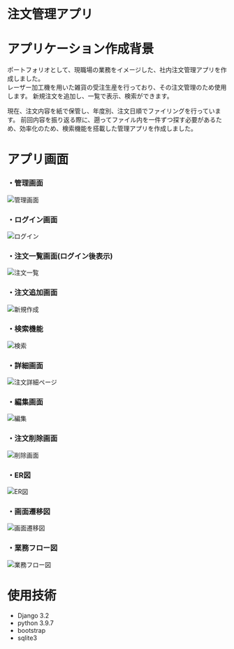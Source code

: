 # 注文管理アプリ

# アプリケーション作成背景

 ポートフォリオとして、現職場の業務をイメージした、社内注文管理アプリを作成しました。  
レーザー加工機を用いた雑貨の受注生産を行っており、その注文管理のため使用します。
新規注文を追加し、一覧で表示、検索ができます。

 現在、注文内容を紙で保管し、年度別、注文日順でファイリングを行っています。
前回内容を振り返る際に、遡ってファイル内を一件ずつ探す必要があるため、効率化のため、検索機能を搭載した管理アプリを作成しました。


# アプリ画面

### ・管理画面

![管理画面](https://user-images.githubusercontent.com/98248779/155826960-6c64835f-1058-4508-b654-a48b1dd184a0.png)


### ・ログイン画面

![ログイン](https://user-images.githubusercontent.com/98248779/152679792-e32b42b5-ec95-48ff-9e0f-2f662642fa23.png)


### ・注文一覧画面(ログイン後表示)

![注文一覧](https://user-images.githubusercontent.com/98248779/152679865-268250e3-2302-46fc-9341-bee04390ffc1.png)


### ・注文追加画面

![新規作成](https://user-images.githubusercontent.com/98248779/155826669-20debb39-31e5-47ff-9e7e-58fdfe24556f.png)


### ・検索機能

![検索](https://user-images.githubusercontent.com/98248779/152679901-7f473de6-e2af-443d-ad97-b12bb5685b84.png)

### ・詳細画面

![注文詳細ページ](https://user-images.githubusercontent.com/98248779/152679923-123e36f0-198c-477f-864f-8c5765e79ec6.png)

### ・編集画面
![編集](https://user-images.githubusercontent.com/98248779/155826509-4b0e2004-ef31-45f2-82cf-8c6604029005.png)

### ・注文削除画面
![削除画面](https://user-images.githubusercontent.com/98248779/152679927-ae5892ae-05b3-4290-9024-0a5c02707cc0.png)

### ・ER図
![ER図](https://user-images.githubusercontent.com/98248779/154804171-2448fff7-f670-42a2-9efa-00fd094efa72.png)

### ・画面遷移図
![画面遷移図](https://user-images.githubusercontent.com/98248779/154804221-bec863e7-18ac-4693-88d3-5bd616ba8f87.png)

### ・業務フロー図
![業務フロー図](https://user-images.githubusercontent.com/98248779/154804230-908ec2f8-8c47-483c-81ea-677fa716a996.png)

# 使用技術

- Django 3.2
- python 3.9.7
- bootstrap
- sqlite3

